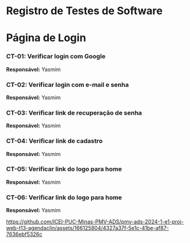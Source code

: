 # Registro de Testes de Software

# Página de Login

### CT-01: Verificar login com Google
**Responsável:** Yasmim

### CT-02: Verificar login com e-mail e senha
**Responsável:** Yasmim

### CT-03: Verificar link de recuperação de senha
**Responsável:** Yasmim

### CT-04: Verificar link de cadastro
**Responsável:** Yasmim

### CT-05: Verificar link do logo para home
**Responsável:** Yasmim

### CT-06: Verificar link do logo para home
**Responsável:** Yasmim



https://github.com/ICEI-PUC-Minas-PMV-ADS/pmv-ads-2024-1-e1-proj-web-t13-agendaclin/assets/166125804/4327a37f-5e1c-41be-af87-7636ebf5326c

